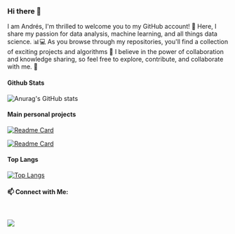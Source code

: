 ### Hi there 👋

I am Andrés, I'm thrilled to welcome you to my GitHub account! 🎉 Here, I share my passion for data analysis, machine learning, and all things data science. 📊💻 As you browse through my repositories, you'll find a collection of exciting projects and algorithms 🚀 I believe in the power of collaboration and knowledge sharing, so feel free to explore, contribute, and collaborate with me. 🌟

#### Github Stats
![Anurag's GitHub stats](https://github-readme-stats.vercel.app/api?username=andresvdata&hide_rank=true)

#### Main personal projects
[![Readme Card](https://github-readme-stats.vercel.app/api/pin/?username=andresvdata&show_owner=true&repo=Winning-Space-Race-with-Data-Science-SpaceX_Captone-Project-IBM
)]([https://github.com/anuraghazra/github-readme-stats](https://github.com/andresvdata/Winning-Space-Race-with-Data-Science-SpaceX_Captone-Project-IBM))

[![Readme Card](https://github-readme-stats.vercel.app/api/pin/?username=andresvdata&show_owner=true&repo=UK-ENERGY-Project
)]([[https://github.com/anuraghazra/github-readme-stats](https://github.com/andresvdata/Winning-Space-Race-with-Data-Science-SpaceX_Captone-Project-IBM](https://github.com/andresvdata/UK-ENERGY-Project)))

#### Top Langs
[![Top Langs](https://github-readme-stats.vercel.app/api/top-langs/?username=andresvdata&layout=donut-vertical)](https://github.com/anuraghazra/github-readme-stats)

####  :mailbox: Connect with Me:
<br />

<p align="center">

<a href="https://co.linkedin.com/in/andresvdata"><img src="https://img.shields.io/badge/-andresvdata-0077B5?style=flat&logo=Linkedin&logoColor=white"/></a>


<!--
**andresvdata/andresvdata** is a ✨ _special_ ✨ repository because its `README.md` (this file) appears on your GitHub profile.

Here are some ideas to get you started:

- 🔭 I’m currently working on ...
- 🌱 I’m currently learning ...
- 👯 I’m looking to collaborate on ...
- 🤔 I’m looking for help with ...
- 💬 Ask me about ...
- 📫 How to reach me: ...
- 😄 Pronouns: ...
- ⚡ Fun fact: ...
-->
